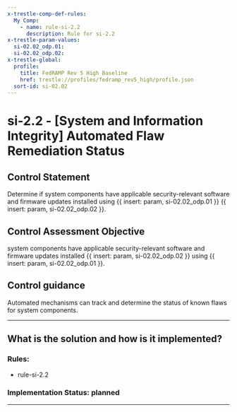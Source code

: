 ```yaml
---
x-trestle-comp-def-rules:
  My Comp:
    - name: rule-si-2.2
      description: Rule for si-2.2
x-trestle-param-values:
  si-02.02_odp.01:
  si-02.02_odp.02:
x-trestle-global:
  profile:
    title: FedRAMP Rev 5 High Baseline
    href: trestle://profiles/fedramp_rev5_high/profile.json
  sort-id: si-02.02
---
```


# si-2.2 - \[System and Information Integrity\] Automated Flaw Remediation Status

## Control Statement

Determine if system components have applicable security-relevant software and firmware updates installed using {{ insert: param, si-02.02_odp.01 }} {{ insert: param, si-02.02_odp.02 }}.

## Control Assessment Objective

system components have applicable security-relevant software and firmware updates installed {{ insert: param, si-02.02_odp.02 }} using {{ insert: param, si-02.02_odp.01 }}.

## Control guidance

Automated mechanisms can track and determine the status of known flaws for system components.

______________________________________________________________________

## What is the solution and how is it implemented?

<!-- For implementation status enter one of: implemented, partial, planned, alternative, not-applicable -->

<!-- Note that the list of rules under ### Rules: is read-only and changes will not be captured after assembly to JSON -->

<!-- Add control implementation description here for control: si-2.2 -->

### Rules:

  - rule-si-2.2

### Implementation Status: planned

______________________________________________________________________
